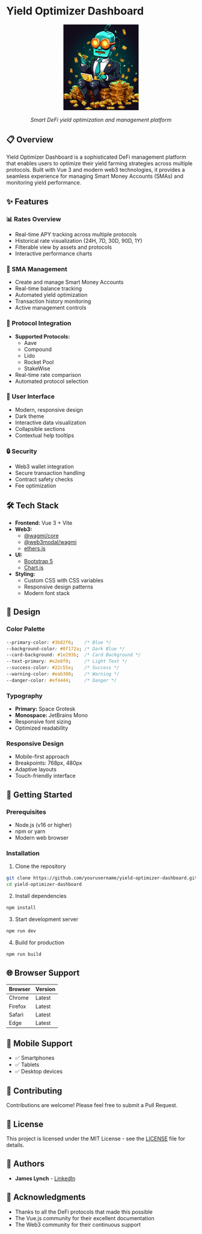 # Yield Optimizer Dashboard

<div align="center">
  <img src="src/assets/robot_trading_logo_cropped.png" alt="Yield Optimizer Logo" width="200"/>
  <br/>
  <p><em>Smart DeFi yield optimization and management platform</em></p>
</div>

## 📋 Overview

Yield Optimizer Dashboard is a sophisticated DeFi management platform that enables users to optimize their yield farming strategies across multiple protocols. Built with Vue 3 and modern web3 technologies, it provides a seamless experience for managing Smart Money Accounts (SMAs) and monitoring yield performance.

## ✨ Features

### 📊 Rates Overview
- Real-time APY tracking across multiple protocols
- Historical rate visualization (24H, 7D, 30D, 90D, 1Y)
- Filterable view by assets and protocols
- Interactive performance charts

### 🤖 SMA Management
- Create and manage Smart Money Accounts
- Real-time balance tracking
- Automated yield optimization
- Transaction history monitoring
- Active management controls

### 🔄 Protocol Integration
- **Supported Protocols:**
  - Aave
  - Compound
  - Lido
  - Rocket Pool
  - StakeWise
- Real-time rate comparison
- Automated protocol selection

### 🎨 User Interface
- Modern, responsive design
- Dark theme
- Interactive data visualization
- Collapsible sections
- Contextual help tooltips

### 🔒 Security
- Web3 wallet integration
- Secure transaction handling
- Contract safety checks
- Fee optimization

## 🛠️ Tech Stack

- **Frontend:** Vue 3 + Vite
- **Web3:** 
  - [@wagmi/core](https://wagmi.sh)
  - [@web3modal/wagmi](https://docs.walletconnect.com/web3modal)
  - [ethers.js](https://docs.ethers.org)
- **UI:** 
  - [Bootstrap 5](https://getbootstrap.com)
  - [Chart.js](https://www.chartjs.org)
- **Styling:** 
  - Custom CSS with CSS variables
  - Responsive design patterns
  - Modern font stack

## 🎯 Design

### Color Palette
```css
--primary-color: #3b82f6;    /* Blue */
--background-color: #0f172a; /* Dark Blue */
--card-background: #1e293b;  /* Card Background */
--text-primary: #e2e8f0;     /* Light Text */
--success-color: #22c55e;    /* Success */
--warning-color: #eab308;    /* Warning */
--danger-color: #ef4444;     /* Danger */
```

### Typography
- **Primary:** Space Grotesk
- **Monospace:** JetBrains Mono
- Responsive font sizing
- Optimized readability

### Responsive Design
- Mobile-first approach
- Breakpoints: 768px, 480px
- Adaptive layouts
- Touch-friendly interface

## 🚀 Getting Started

### Prerequisites
- Node.js (v16 or higher)
- npm or yarn
- Modern web browser

### Installation

1. Clone the repository
```bash
git clone https://github.com/yourusername/yield-optimizer-dashboard.git
cd yield-optimizer-dashboard
```

2. Install dependencies
```bash
npm install
```

3. Start development server
```bash
npm run dev
```

4. Build for production
```bash
npm run build
```

## 🌐 Browser Support

| Browser | Version |
|---------|---------|
| Chrome  | Latest  |
| Firefox | Latest  |
| Safari  | Latest  |
| Edge    | Latest  |

## 📱 Mobile Support

- ✅ Smartphones
- ✅ Tablets
- ✅ Desktop devices

## 🤝 Contributing

Contributions are welcome! Please feel free to submit a Pull Request.

## 📄 License

This project is licensed under the MIT License - see the [LICENSE](LICENSE) file for details.

## 👥 Authors

- **James Lynch** - [LinkedIn](https://www.linkedin.com/in/james-lynch-14645911a)

## 🙏 Acknowledgments

- Thanks to all the DeFi protocols that made this possible
- The Vue.js community for their excellent documentation
- The Web3 community for their continuous support
